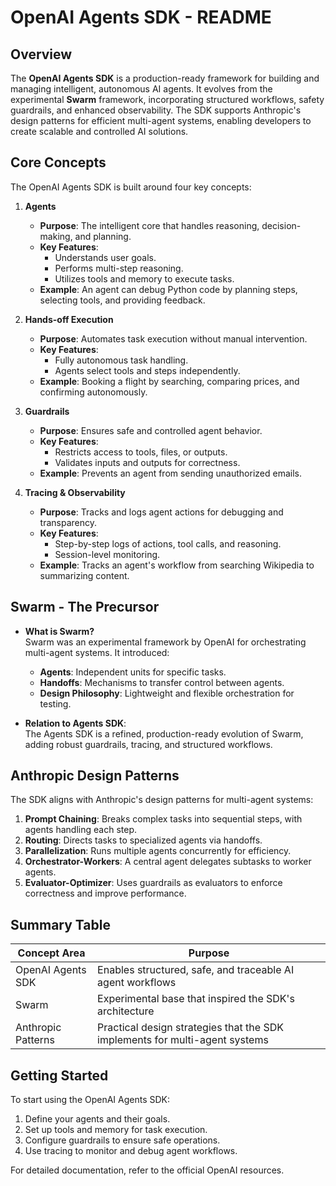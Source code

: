 # OpenAI Agents SDK - README

## Overview
The **OpenAI Agents SDK** is a production-ready framework for building and managing intelligent, autonomous AI agents. It evolves from the experimental **Swarm** framework, incorporating structured workflows, safety guardrails, and enhanced observability. The SDK supports Anthropic's design patterns for efficient multi-agent systems, enabling developers to create scalable and controlled AI solutions.

## Core Concepts
The OpenAI Agents SDK is built around four key concepts:

1. **Agents**  
   - **Purpose**: The intelligent core that handles reasoning, decision-making, and planning.  
   - **Key Features**:  
     - Understands user goals.  
     - Performs multi-step reasoning.  
     - Utilizes tools and memory to execute tasks.  
   - **Example**: An agent can debug Python code by planning steps, selecting tools, and providing feedback.

2. **Hands-off Execution**  
   - **Purpose**: Automates task execution without manual intervention.  
   - **Key Features**:  
     - Fully autonomous task handling.  
     - Agents select tools and steps independently.  
   - **Example**: Booking a flight by searching, comparing prices, and confirming autonomously.

3. **Guardrails**  
   - **Purpose**: Ensures safe and controlled agent behavior.  
   - **Key Features**:  
     - Restricts access to tools, files, or outputs.  
     - Validates inputs and outputs for correctness.  
   - **Example**: Prevents an agent from sending unauthorized emails.

4. **Tracing & Observability**  
   - **Purpose**: Tracks and logs agent actions for debugging and transparency.  
   - **Key Features**:  
     - Step-by-step logs of actions, tool calls, and reasoning.  
     - Session-level monitoring.  
   - **Example**: Tracks an agent's workflow from searching Wikipedia to summarizing content.

## Swarm - The Precursor
- **What is Swarm?**  
  Swarm was an experimental framework by OpenAI for orchestrating multi-agent systems. It introduced:  
  - **Agents**: Independent units for specific tasks.  
  - **Handoffs**: Mechanisms to transfer control between agents.  
  - **Design Philosophy**: Lightweight and flexible orchestration for testing.

- **Relation to Agents SDK**:  
  The Agents SDK is a refined, production-ready evolution of Swarm, adding robust guardrails, tracing, and structured workflows.

## Anthropic Design Patterns
The SDK aligns with Anthropic's design patterns for multi-agent systems:

1. **Prompt Chaining**: Breaks complex tasks into sequential steps, with agents handling each step.  
2. **Routing**: Directs tasks to specialized agents via handoffs.  
3. **Parallelization**: Runs multiple agents concurrently for efficiency.  
4. **Orchestrator-Workers**: A central agent delegates subtasks to worker agents.  
5. **Evaluator-Optimizer**: Uses guardrails as evaluators to enforce correctness and improve performance.

## Summary Table
| Concept Area          | Purpose                                                                 |
|-----------------------|-------------------------------------------------------------------------|
| OpenAI Agents SDK     | Enables structured, safe, and traceable AI agent workflows               |
| Swarm                 | Experimental base that inspired the SDK's architecture                   |
| Anthropic Patterns    | Practical design strategies that the SDK implements for multi-agent systems |

## Getting Started
To start using the OpenAI Agents SDK:
1. Define your agents and their goals.
2. Set up tools and memory for task execution.
3. Configure guardrails to ensure safe operations.
4. Use tracing to monitor and debug agent workflows.

For detailed documentation, refer to the official OpenAI resources.